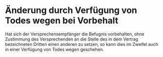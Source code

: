 # Änderung durch Verfügung von Todes wegen bei Vorbehalt

Hat sich der Versprechensempfänger die Befugnis vorbehalten, ohne Zustimmung des Versprechenden an die Stelle des in dem Vertrag bezeichneten Dritten einen anderen zu setzen, so kann dies im Zweifel auch in einer Verfügung von Todes wegen geschehen.